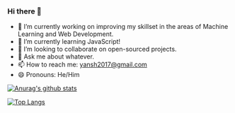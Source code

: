 ### Hi there 👋

- 🔭 I’m currently working on improving my skillset in the areas of Machine Learning and Web Development. 
- 🌱 I’m currently learning JavaScript!
- 👯 I’m looking to collaborate on open-sourced projects.
- 💬 Ask me about whatever.
- 📫 How to reach me: yansh2017@gmail.com
- 😄 Pronouns: He/Him


[![Anurag's github stats](https://github-readme-stats.vercel.app/api?username=ya-nsh)](https://github.com/anuraghazra/github-readme-stats)

[![Top Langs](https://github-readme-stats.vercel.app/api/top-langs/?username=ya-nsh)](https://github.com/anuraghazra/github-readme-stats)
